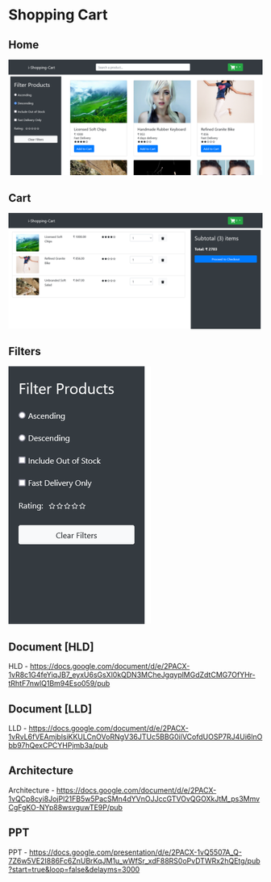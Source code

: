 # Shopping Cart

## Home
![home](./images/2.png?raw=true "Title")
## Cart
![Cart](./images/1.png?raw=true "Title")

## Filters
![Fileter](./images/Screenshot%202022-12-29%20at%2013-47-52%20React%20Shopping%20Cart.png)

## Document [HLD]
HLD -  https://docs.google.com/document/d/e/2PACX-1vR8c1G4feYiqJB7_eyxU6sGsXl0kQDN3MCheJgqyplMGdZdtCMG7OfYHr-tRhtF7nwlQ1Bm94Eso059/pub

## Document [LLD]
LLD - https://docs.google.com/document/d/e/2PACX-1vRvL6fVEAmjblsiKKULCnOVoRNgV36JTUc5BBG0ilVCofdUOSP7RJ4Ui6lnObb97hQexCPCYHPjmb3a/pub

## Architecture 
Architecture  - https://docs.google.com/document/d/e/2PACX-1vQCp8cyi8JojPl21FB5w5PacSMn4dYVnOJJccGTVOvQGOXkJtM_ps3MmvCgFgKO-NYp88wsvguwTE9P/pub


## PPT
PPT - https://docs.google.com/presentation/d/e/2PACX-1vQ5507A_Q-7Z6w5VE2I886Fc6ZnUBrKqJM1u_wWfSr_xdF88RS0oPvDTWRx2hQEtg/pub?start=true&loop=false&delayms=3000

